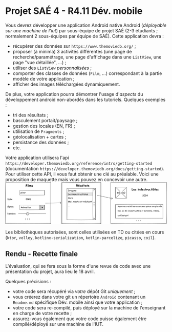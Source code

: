 # Projet SAÉ 4 - R4.11 Dév. mobile

Vous devrez développer une application Android native Android (*déployable sur une machine de l'iut*) par sous-équipe de projet SAÉ (2-3 étudiants ; normalement 2 sous-équipes par équipe de SAÉ).
Cette application devra :

- récupérer des données sur `https://www.themoviedb.org/` ;
- proposer (à minima) 3 activités différentes (une page de recherche/paramétrage, une page d'affichage dans une `ListView`, une page "vue détaillée", ...) ;
- utiliser des `ListView` *personnalisées* ;
- comporter des classes de données (`Film`, ...) correspondant à la partie modèle de votre application ;
- afficher des images téléchargées dynamiquement.

De plus, votre application pourra démontrer l'usage d'*aspects* du développement android non-abordés dans les tutoriels. Quelques exemples : 

- tri des résultats ;
- basculement portait/paysage ;
- gestion des locales (EN, FR) ; 
- utilisation de `Fragments` ;
- géolocalisation + cartes ;
- persistance des données ;
- etc.

Votre application utilisera l'api `https://developer.themoviedb.org/reference/intro/getting-started` (documentation `https://developer.themoviedb.org/docs/getting-started`). Pour utiliser cette API, il vous faut obtenir une clé au préalable.
Voici une proposition de maquette mais vous pouvez en concevoir une autre.
![](img/movies.png)

Les bibliothèques autorisées, sont celles utilisées en TD ou citées en cours (`ktor`, `volley`, `kotlinx-serialization`, `kotlin-parcelize`, `picasso`, `coil`).


## Rendu - Recette finale

L'évaluation, qui se fera sous la forme d'une revue de code avec une présentation du projet, aura lieu le 18 avril.

Quelques précisions :
- votre code sera récupéré via *votre* dépôt Git *uniquement* ;
- vous créerez dans votre git un répertoire `Android` contenant un `Readme.md` spécifique Dév. mobile ainsi que votre application ;
- votre code sera re-compilé, puis déployé sur la machine de l'enseignant en charge de votre recette ;
- assurez-vous également que votre code puisse également être compilé/déployé sur une machine de l'IUT.
